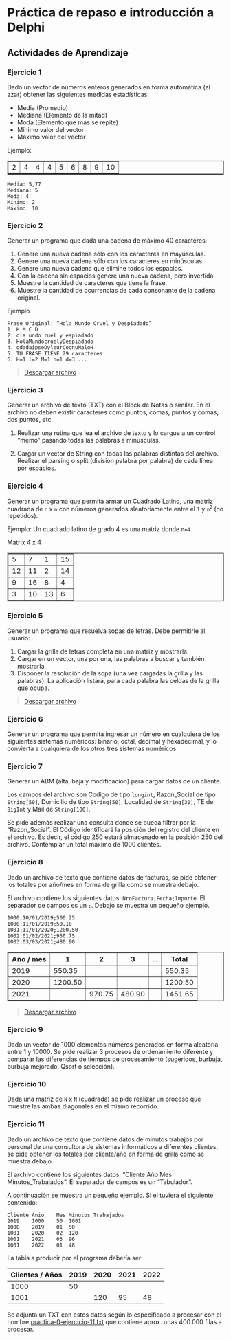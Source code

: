 # Práctica de repaso e introducción a Delphi

## Actividades de Aprendizaje

### Ejercicio 1
Dado un vector de números enteros generados en forma automática (al azar) obtener las
siguientes medidas estadísticas:

* Media (Promedio)
* Mediana (Elemento de la mitad)
* Moda (Elemento que más se repite)
* Mínimo valor del vector
* Máximo valor del vector

Ejemplo:
<table border="2px">
    <tr>
        <td>2</td>
        <td>4</td>
        <td>4</td>
        <td>4</td>
        <td>5</td>
        <td>6</td>
        <td>8</td>
        <td>9</td>
        <td>10</td>
    </tr>
</table>

```text
Media: 5,77
Mediana: 5
Moda: 4
Mínimo: 2
Máximo: 10
```


### Ejercicio 2
Generar un programa que dada una cadena de máximo 40 caracteres:

1. Genere una nueva cadena sólo con los caracteres en mayúsculas.
2. Genere una nueva cadena sólo con los caracteres en minúsculas.
3. Genere una nueva cadena que elimine todos los espacios.
4. Con la cadena sin espacios genere una nueva cadena, pero invertida.
5. Muestre la cantidad de caracteres que tiene la frase.
6. Muestre la cantidad de ocurrencias de cada consonante de la cadena original.

Ejemplo

```text
Frase Original: “Hola Mundo Cruel y Despiadado”
1. H M C D
2. ola undo ruel y espiadado
3. HolaMundocruelyDespiadado
4. odadaipseDyleurCodnuMaloH
5. TU FRASE TIENE 29 caracteres
6. H=1 l=2 M=1 n=1 d=3 ...
```
> [Descargar archivo](archivos/practica-0-cadenas.zip)

### Ejercicio 3
Generar un archivo de texto (TXT) con el Block de Notas o similar. En el archivo no deben
existir caracteres como puntos, comas, puntos y comas, dos puntos, etc.

1. Realizar una rutina que lea el archivo de texto y lo cargue a un control “memo”
pasando todas las palabras a minúsculas.


2. Cargar un vector de String con todas las palabras distintas del archivo. Realizar el
parsing o split (división palabra por palabra) de cada línea por espacios.


### Ejercicio 4
Generar un programa que permita armar un Cuadrado Latino, una matriz cuadrada de `n` x `n` 
con números generados aleatoriamente entre el `1` y `n`<sup>`2`</sup> (no repetidos).

Ejemplo: Un cuadrado latino de grado 4 es una matriz donde `n=4`

Matrix 4 x 4
<table border="2">
    <tr><td>5</td><td>7</td><td>1</td><td>15</td></tr>
    <tr><td>12</td><td>11</td><td>2</td><td>14</td></tr>
    <tr><td>9</td><td>16</td><td>8</td><td>4</td></tr>
    <tr><td>3</td><td>10</td><td>13</td><td>6</td></tr>
</table>


### Ejercicio 5
Generar un programa que resuelva sopas de letras. Debe permitirle al usuario:

1. Cargar la grilla de letras completa en una matriz y mostrarla.
2. Cargar en un vector, una por una, las palabras a buscar y también mostrarla.
3. Disponer la resolución de la sopa (una vez cargadas la grilla y las palabras). La
aplicación listará, para cada palabra las celdas de la grilla que ocupa.

> [Descargar archivo](archivos/practica-0-sopa-de-letras.zip)


### Ejercicio 6
Generar un programa que permita ingresar un número en cualquiera de los siguientes
sistemas numéricos: binario, octal, decimal y hexadecimal, y lo convierta a cualquiera de
los otros tres sistemas numéricos.


### Ejercicio 7
Generar un ABM (alta, baja y modificación) para cargar datos de un cliente.

Los campos del archivo son Codigo de tipo `longint`, Razon_Social de tipo `String[50]`, 
Domicilio de tipo `String[50]`, Localidad de `String[30]`, TE de `BigInt` y Mail
de `String[100]`.

Se pide además realizar una consulta donde se pueda filtrar por la “Razon_Social”.
El Código identificará la posición del registro del cliente en el archivo. 
Es decir, el código 250 estará almacenado en la posición 250 del archivo. Contemplar 
un total máximo de 1000 clientes.


### Ejercicio 8
Dado un archivo de texto que contiene datos de facturas, se pide obtener los totales por
año/mes en forma de grilla como se muestra debajo.

El archivo contiene los siguientes datos: `NroFactura;Fecha;Importe`.
El separador de campos es un `;`. Debajo se muestra un pequeño ejemplo.
```text
1000;10/01/2019;500.25
1000;11/01/2019;50.10
1001;11/01/2020;1200.50
1002;01/02/2021;950.75
1003;03/03/2021;480.90
```

<table border="2">
    <tr><th>Año / mes</th><th>1</th><th>2</th><th>3</th><th>...</th><th>Total</th></tr>
    <tr><td>2019</td><td>550.35</td><td></td><td></td><td></td><td> 550.35</td></tr>
    <tr><td>2020</td><td>1200.50</td><td></td><td></td><td></td><td>1200.50</td></tr>
    <tr><td>2021</td><td></td><td>970.75</td><td>480.90</td><td></td><td>1451.65</td></tr>
</table>

> [Descargar archivo](archivos/practica-0-ejercicio-8.zip)


### Ejercicio 9
Dado un vector de 1000 elementos números generados en forma aleatoria
entre 1 y 10000.
Se pide realizar 3 procesos de ordenamiento diferente y comparar 
las diferencias de tiempos de procesamiento (sugeridos, burbuja,
burbuja mejorado, Qsort o selección).


### Ejercicio 10
Dada una matriz de `N` x `N` (cuadrada) se pide realizar un proceso que
muestre las ambas diagonales en el mismo recorrido.


### Ejercicio 11

Dado un archivo de texto que contiene datos de minutos trabajos por personal
de una consultora de sistemas informáticos a diferentes clientes, se pide
obtener los totales por cliente/año en forma de grilla como se muestra debajo.

El archivo contiene los siguientes datos: “Cliente Año Mes Minutos_Trabajados”. El separador de campos es un “Tabulador”.

A continuación se muestra un pequeño ejemplo. Si el tuviera el siguiente contenido:
```text
Cliente Anio    Mes Minutos_Trabajados
2019    1000    50  1001
1000    2019    01  50
1001    2020    02  120
1001    2021    03  96
1001    2022    01  48
```

La tabla a producir por el programa debería ser:

| Clientes / Años | 2019 | 2020 | 2021 | 2022 |
|-----------------|------|------|------|------|
| 1000            | 50   |      |      |      |
| 1001            |      | 120  | 95   | 48   |

Se adjunta un TXT con estos datos según lo especificado a procesar con el nombre
[practica-0-ejercicio-11.txt](archivos/practica-0-ejercicio-11.txt) que contiene aprox. unas 400.000 filas a procesar.
